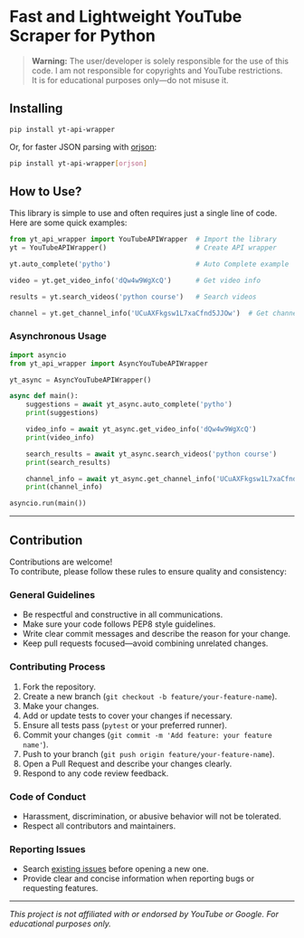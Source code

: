 # Fast and Lightweight YouTube Scraper for Python

> **Warning:** The user/developer is solely responsible for the use of this code. I am not responsible for copyrights and YouTube restrictions.  
> It is for educational purposes only—do not misuse it.

## Installing

```bash
pip install yt-api-wrapper
```

Or, for faster JSON parsing with [orjson](https://github.com/ijl/orjson):

```bash
pip install yt-api-wrapper[orjson]
```

## How to Use?

This library is simple to use and often requires just a single line of code.  
Here are some quick examples:

```python
from yt_api_wrapper import YouTubeAPIWrapper  # Import the library
yt = YouTubeAPIWrapper()                      # Create API wrapper

yt.auto_complete('pytho')                     # Auto Complete example

video = yt.get_video_info('dQw4w9WgXcQ')      # Get video info

results = yt.search_videos('python course')   # Search videos

channel = yt.get_channel_info('UCuAXFkgsw1L7xaCfnd5JJOw')  # Get channel info
```

### Asynchronous Usage

```python
import asyncio
from yt_api_wrapper import AsyncYouTubeAPIWrapper

yt_async = AsyncYouTubeAPIWrapper()

async def main():
    suggestions = await yt_async.auto_complete('pytho')
    print(suggestions)

    video_info = await yt_async.get_video_info('dQw4w9WgXcQ')
    print(video_info)

    search_results = await yt_async.search_videos('python course')
    print(search_results)

    channel_info = await yt_async.get_channel_info('UCuAXFkgsw1L7xaCfnd5JJOw')
    print(channel_info)

asyncio.run(main())
```

---

## Contribution

Contributions are welcome!  
To contribute, please follow these rules to ensure quality and consistency:

### General Guidelines

- Be respectful and constructive in all communications.
- Make sure your code follows PEP8 style guidelines.
- Write clear commit messages and describe the reason for your change.
- Keep pull requests focused—avoid combining unrelated changes.

### Contributing Process

1. Fork the repository.
2. Create a new branch (`git checkout -b feature/your-feature-name`).
3. Make your changes.
4. Add or update tests to cover your changes if necessary.
5. Ensure all tests pass (`pytest` or your preferred runner).
6. Commit your changes (`git commit -m 'Add feature: your feature name'`).
7. Push to your branch (`git push origin feature/your-feature-name`).
8. Open a Pull Request and describe your changes clearly.
9. Respond to any code review feedback.

### Code of Conduct

- Harassment, discrimination, or abusive behavior will not be tolerated.
- Respect all contributors and maintainers.

### Reporting Issues

- Search [existing issues](https://github.com/isa-programmer/yt_api_wrapper/issues) before opening a new one.
- Provide clear and concise information when reporting bugs or requesting features.

---

*This project is not affiliated with or endorsed by YouTube or Google. For educational purposes only.*
